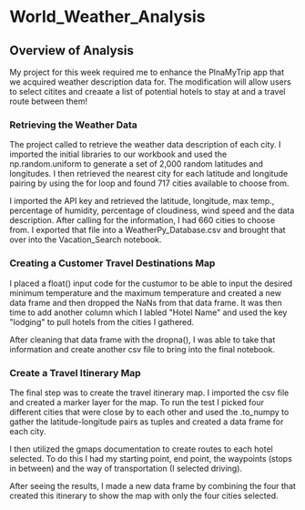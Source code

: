 # World_Weather_Analysis

## Overview of Analysis
My project for this week required me to enhance the PlnaMyTrip app that we acquired weather description data for. The modification will allow users to select citites and creaate a list of potential hotels to stay at and a travel route between them!

### Retrieving the Weather Data
The project called to retrieve the weather data description of each city. I imported the initial libraries to our workbook and used the np.random.uniform to generate a set of 2,000 random latitudes and longitudes. I then retrieved the nearest city for each latitude and longitude pairing by using the for loop and found 717 cities available to choose from.

I imported the API key and retrieved the latitude, longitude, max temp., percentage of humidity, percentage of cloudiness, wind speed and the data description. After calling for the information, I had 660 cities to choose from. I exported that file into a WeatherPy_Database.csv and brought that over into the Vacation_Search notebook.

### Creating a Customer Travel Destinations Map
I placed a float() input code for the custumor to be able to input the desired minimum temperature and the maximum temperature and created a new data frame and then dropped the NaNs from that data frame. It was then time to add another column which I labled "Hotel Name" and used the key "lodging" to pull hotels from the cities I gathered.

After cleaning that data frame with the dropna(), I was able to take that information and create another csv file to bring into the final notebook.

### Create a Travel Itinerary Map

The final step was to create the travel itinerary map. I imported the csv file and created a marker layer for the map. To run the test I picked four different cities that were close by to each other and used the .to_numpy to gather the latitude-longitude pairs as tuples and created a data frame for each city.

I then utilized the gmaps documentation to create routes to each hotel selected. To do this I had my starting point, end point, the waypoints (stops in between) and the way of transportation (I selected driving).

After seeing the results, I made a new data frame by combining the four that created this itinerary to show the map with only the four cities selected.
